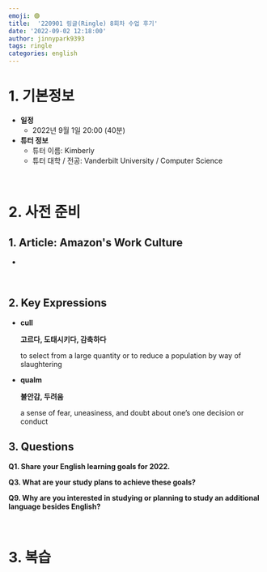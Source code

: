 ```yaml
---
emoji: 🟣
title:  '220901 링글(Ringle) 8회차 수업 후기'
date: '2022-09-02 12:18:00'
author: jinnypark9393
tags: ringle
categories: english
---
```


# 1. 기본정보

- **일정**
    - 2022년 9월 1일 20:00 (40분)
- **튜터 정보**
    - 튜터 이름: Kimberly
    - 튜터 대학 / 전공: Vanderbilt University / Computer Science

<br/>

# 2. 사전 준비

## 1. Article: **Amazon's Work Culture**

- 

<br/>

## 2. Key Expressions

- **cull**
    
    **고르다, 도태시키다, 감축하다**
    
    to select from a large quantity or to reduce a population by way of slaughtering
    
- **qualm**
    
    **불안감, 두려움**
    
    a sense of fear, uneasiness, and doubt about one’s one decision or conduct
    

## 3. Questions

**Q1. Share your English learning goals for 2022.**

**Q3. What are your study plans to achieve these goals?**

**Q9. Why are you interested in studying or planning to study an additional language besides English?**

<br/>

# 3. 복습

<br/>